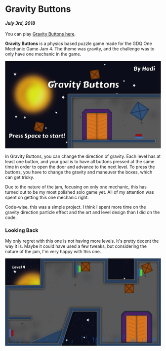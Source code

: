 [comment]: # (*.title*Gravity Buttons*.title*)
[comment]: # (*.desc*Gravity Buttons is a puzzle game that only uses one mechanic: changing the gravity direction.*.desc*)
[comment]: # (*.tags*unity, C#, game, OMGjam4, one mechanic game jam, jam, affinity designer, graphics, art, 2018, project, finished, featured*.tags*)
[comment]: # (*.date*3-7-2018*.date*)

# Gravity Buttons

#### *July 3rd, 2018*

You can play [Gravity Buttons here](https://hadidanial.itch.io/gravity-buttons).

**Gravity Buttons** is a physics based puzzle game made for the GDQ One Mechanic Game Jam 4. The theme was gravity, and the challenge was to only have one mechanic in the game.

![Gravity Buttons Cover Image](gravity_buttons_assets/startScreen.png)

In Gravity Buttons, you can change the direction of gravity. Each level has at least one button, and your goal is to have all buttons pressed at the same time in order to open the door and advance to the next level. To press the buttons, you have to change the gravity and maneuver the boxes, which can get tricky.

Due to the nature of the jam, focusing on only one mechanic, this has turned out to be my most polished solo game yet. All of my attention was spent on getting this one mechanic right.

Code-wise, this was a simple project. I think I spent more time on the gravity direction particle effect and the art and level design than I did on the code.

### Looking Back

My only regret with this one is not having more levels. It's pretty decent the way it is. Maybe it could have used a few tweaks, but considering the nature of the jam, I'm very happy with this one.

![Level 9](gravity_buttons_assets/level9.png)
